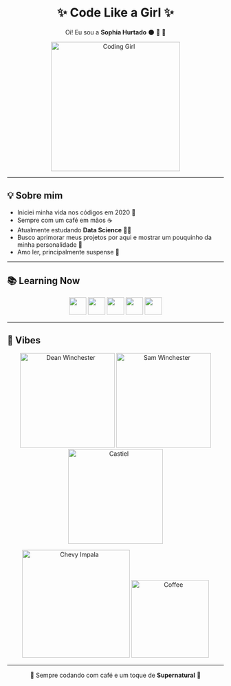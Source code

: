 <h1 align="center">✨ Code Like a Girl ✨</h1>

<p align="center">
Oi! Eu sou a <b>Sophia Hurtado</b> 🌑 💙 💖
</p>

<p align="center">
  <!-- Mulher programando -->
  <img src="https://media.giphy.com/media/v1.Y2lkPTc5MGI3NjExNWQ1M2VjNTU5YjA3ZjI2ZmQ4OTIxOTVlY2Y0ZjM0MjM1NzY3NzBlYiZjdD1n/coxQHKASG60HrHtvkt/giphy.gif" width="300px" alt="Coding Girl"/>
</p>

---

## 💡 Sobre mim

- Iniciei minha vida nos códigos em 2020 📘  
- Sempre com um café em mãos ☕  
- Atualmente estudando **Data Science** 👩‍💻  
- Busco aprimorar meus projetos por aqui e mostrar um pouquinho da minha personalidade 🌈  
- Amo ler, principalmente suspense 🥸  

---

## 📚 Learning Now

<p align="center">
  <img height="40" src="https://cdn.jsdelivr.net/gh/devicons/devicon/icons/html5/html5-original.svg"/>
  <img height="40" src="https://cdn.jsdelivr.net/gh/devicons/devicon/icons/css3/css3-original.svg"/>
  <img height="40" src="https://cdn.jsdelivr.net/gh/devicons/devicon/icons/javascript/javascript-original.svg"/>
  <img height="40" src="https://cdn.jsdelivr.net/gh/devicons/devicon/icons/python/python-original.svg"/>
  <img height="40" src="https://cdn.jsdelivr.net/gh/devicons/devicon/icons/nextjs/nextjs-original.svg"/>
</p>

---

## 🔮 Vibes

<p align="center">
  <!-- Dean Winchester -->
  <img src="https://media.giphy.com/media/v1.Y2lkPTc5MGI3NjExYmFlYmE0ZTVkZWM2NzlkMmU3ZjdiMzM4YmM3NjJkMzljODg0MWQ4YiZjdD1n/3o6Zt481isNVuQI1l6/giphy.gif" width="220px" alt="Dean Winchester"/>

  <!-- Sam Winchester -->
  <img src="https://media.giphy.com/media/v1.Y2lkPTc5MGI3NjExYmY2NGZjOGI2ZTc2NDU0Mzk1OWI2YzdlN2Q4Y2E0ZGEwZjY0YTBlMyZjdD1n/xTiTnqUxyWbsAXq7Ju/giphy.gif" width="220px" alt="Sam Winchester"/>

  <!-- Castiel -->
  <img src="https://media.giphy.com/media/v1.Y2lkPTc5MGI3NjExNzUwNmNkNzlkZTc5ZjQzM2QzMzI5YzIzZThhMzcyZGM2MWIzZmM3MiZjdD1n/11SIBu3s72Co8w/giphy.gif" width="220px" alt="Castiel"/>
</p>

<p align="center">
  <!-- Impala Baby -->
  <img src="https://media.giphy.com/media/v1.Y2lkPTc5MGI3NjExZWI0ZTViMjUwZGFhZjQ1ZDJmNzQzNzQzMDhmMWE5ZDZjMTM4ZmQ2YiZjdD1n/26AHONQ79FdWZhAI0/giphy.gif" width="250px" alt="Chevy Impala"/>

  <!-- Coffee -->
  <img src="https://media.giphy.com/media/v1.Y2lkPTc5MGI3NjExN2U1ZGI0NTUwZjBlNjEwMjY5YTAyNDMxYjk0MDg0ZGY2ZTI3MDhhYyZjdD1n/fwbZnTftCXVocKzfxR/giphy.gif" width="180px" alt="Coffee"/>
</p>

---

<p align="center">💜 Sempre codando com café e um toque de <b>Supernatural</b> 💜</p>
